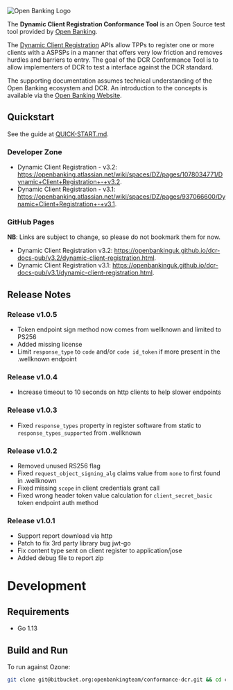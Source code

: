 ![Open Banking Logo](https://bitbucket.org/openbankingteam/conformance-suite/raw/99b76db5f60bb4d790d6f32bffae29cbe95a3661/docs/static_files/OBIE_logotype_blue_RGB.PNG)

The **Dynamic Client Registration Conformance Tool** is an Open Source test tool provided by [Open Banking](https://www.openbanking.org.uk/).

The [Dynamic Client Registration](https://openbanking.atlassian.net/wiki/spaces/DZ/pages/1078034771/Dynamic+Client+Registration+-+v3.2) APIs allow TPPs to register one or more clients with a
ASPSPs in a manner that offers very low friction and removes hurdles and barriers to entry. The goal of the DCR Conformance Tool is to allow implementers of DCR to test a interface against the DCR standard.

The supporting documentation assumes technical understanding of the Open Banking ecosystem and DCR. An introduction to the concepts is available via the [Open Banking Website](https://www.openbanking.org.uk/).

## Quickstart

See the guide at [QUICK-START.md](https://bitbucket.org/openbankingteam/conformance-dcr/src/develop/QUICK-START.md).

### Developer Zone

* Dynamic Client Registration - v3.2: <https://openbanking.atlassian.net/wiki/spaces/DZ/pages/1078034771/Dynamic+Client+Registration+-+v3.2>.
* Dynamic Client Registration - v3.1: <https://openbanking.atlassian.net/wiki/spaces/DZ/pages/937066600/Dynamic+Client+Registration+-+v3.1>.

### GitHub Pages

**NB**: Links are subject to change, so please do not bookmark them for now.

* Dynamic Client Registration v3.2: <https://openbankinguk.github.io/dcr-docs-pub/v3.2/dynamic-client-registration.html>.
* Dynamic Client Registration v3.1: <https://openbankinguk.github.io/dcr-docs-pub/v3.1/dynamic-client-registration.html>.

## Release Notes 

### Release v1.0.5

- Token endpoint sign method now comes from wellknown and limited to PS256
- Added missing license
- Limit `response_type` to `code` and/or `code id_token` if more present in the .wellknown endpoint

### Release v1.0.4

- Increase timeout to 10 seconds on http clients to help slower endpoints

### Release v1.0.3

- Fixed `response_types` property in register software from static to `response_types_supported` from .wellknown    

### Release v1.0.2

- Removed unused RS256 flag
- Fixed `request_object_signing_alg` claims value from `none` to first found in .wellknown  
- Fixed missing `scope` in client credentials grant call  
- Fixed wrong header token value calculation for `client_secret_basic` token endpoint auth method   

### Release v1.0.1

- Support report download via http
- Patch to fix 3rd party library bug jwt-go
- Fix content type sent on client register to application/jose
- Added debug file to report zip 

# Development

## Requirements

* Go 1.13

## Build and Run

To run against Ozone:

```sh
git clone git@bitbucket.org:openbankingteam/conformance-dcr.git && cd conformance-dcr && make build && ./dcr -config-path configs/config.json
```
